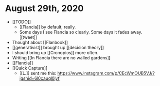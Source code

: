 # August 29th, 2020
- [[TODO]]
    - [[Flancia]] by default, really.
    - Some days I see Flancia so clearly. Some days it fades away. [[tweet]]
- Thought about [[Flanbook]]
- [[generativist]] brought up [[decision theory]]
- I should bring up [[Cronopios]] more often.
- Writing [[In Flancia there are no walled gardens]]
- [[Flancia]]
- [[Quick Capture]]
    - [[L.]] sent me this: https://www.instagram.com/p/CEcWmOUB5VJ/?igshid=6l0cauql0jyf


